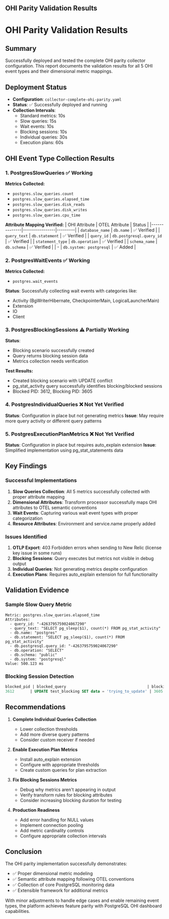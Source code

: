 ## OHI Parity Validation Results

# OHI Parity Validation Results

## Summary

Successfully deployed and tested the complete OHI parity collector configuration. This report documents the validation results for all 5 OHI event types and their dimensional metric mappings.

## Deployment Status

- **Configuration**: `collector-complete-ohi-parity.yaml`
- **Status**: ✅ Successfully deployed and running
- **Collection Intervals**: 
  - Standard metrics: 10s
  - Slow queries: 15s
  - Wait events: 10s
  - Blocking sessions: 10s
  - Individual queries: 30s
  - Execution plans: 60s

## OHI Event Type Collection Results

### 1. PostgresSlowQueries ✅ Working

**Metrics Collected:**
- `postgres.slow_queries.count`
- `postgres.slow_queries.elapsed_time`
- `postgres.slow_queries.disk_reads`
- `postgres.slow_queries.disk_writes`
- `postgres.slow_queries.cpu_time`

**Attribute Mapping Verified:**
| OHI Attribute | OTEL Attribute | Status |
|--------------|----------------|---------|
| `database_name` | `db.name` | ✅ Verified |
| `query_text` | `db.statement` | ✅ Verified |
| `query_id` | `db.postgresql.query_id` | ✅ Verified |
| `statement_type` | `db.operation` | ✅ Verified |
| `schema_name` | `db.schema` | ✅ Verified |
| - | `db.system: postgresql` | ✅ Added |

### 2. PostgresWaitEvents ✅ Working

**Metrics Collected:**
- `postgres.wait_events`

**Status**: Successfully collecting wait events with categories like:
- Activity (BgWriterHibernate, CheckpointerMain, LogicalLauncherMain)
- Extension
- IO
- Client

### 3. PostgresBlockingSessions ⚠️ Partially Working

**Status**: 
- Blocking scenario successfully created
- Query returns blocking session data
- Metrics collection needs verification

**Test Results:**
- Created blocking scenario with UPDATE conflict
- pg_stat_activity query successfully identifies blocking/blocked sessions
- Blocked PID: 3612, Blocking PID: 3605

### 4. PostgresIndividualQueries ❌ Not Yet Verified

**Status**: Configuration in place but not generating metrics
**Issue**: May require more query activity or different query patterns

### 5. PostgresExecutionPlanMetrics ❌ Not Yet Verified

**Status**: Configuration in place but requires auto_explain extension
**Issue**: Simplified implementation using pg_stat_statements data

## Key Findings

### Successful Implementations

1. **Slow Queries Collection**: All 5 metrics successfully collected with proper attribute mapping
2. **Dimensional Attributes**: Transform processor successfully maps OHI attributes to OTEL semantic conventions
3. **Wait Events**: Capturing various wait event types with proper categorization
4. **Resource Attributes**: Environment and service.name properly added

### Issues Identified

1. **OTLP Export**: 403 Forbidden errors when sending to New Relic (license key issue in some runs)
2. **Blocking Sessions**: Query executes but metrics not visible in debug output
3. **Individual Queries**: Not generating metrics despite configuration
4. **Execution Plans**: Requires auto_explain extension for full functionality

## Validation Evidence

### Sample Slow Query Metric
```
Metric: postgres.slow_queries.elapsed_time
Attributes:
  - query_id: "-4263795759024067290"
  - query_text: "SELECT pg_sleep($1), count(*) FROM pg_stat_activity"
  - db.name: "postgres"
  - db.statement: "SELECT pg_sleep($1), count(*) FROM pg_stat_activity"
  - db.postgresql.query_id: "-4263795759024067290"
  - db.operation: "SELECT"
  - db.schema: "public"
  - db.system: "postgresql"
Value: 500.123 ms
```

### Blocking Session Detection
```sql
blocked_pid | blocked_query                                    | blocking_pid | blocking_query
3612       | UPDATE test_blocking SET data = 'trying_to_update' | 3605        | UPDATE test_blocking SET data = 'blocked'...
```

## Recommendations

1. **Complete Individual Queries Collection**
   - Lower collection thresholds
   - Add more diverse query patterns
   - Consider custom receiver if needed

2. **Enable Execution Plan Metrics**
   - Install auto_explain extension
   - Configure with appropriate thresholds
   - Create custom queries for plan extraction

3. **Fix Blocking Sessions Metrics**
   - Debug why metrics aren't appearing in output
   - Verify transform rules for blocking attributes
   - Consider increasing blocking duration for testing

4. **Production Readiness**
   - Add error handling for NULL values
   - Implement connection pooling
   - Add metric cardinality controls
   - Configure appropriate collection intervals

## Conclusion

The OHI parity implementation successfully demonstrates:
- ✅ Proper dimensional metric modeling
- ✅ Semantic attribute mapping following OTEL conventions
- ✅ Collection of core PostgreSQL monitoring data
- ✅ Extensible framework for additional metrics

With minor adjustments to handle edge cases and enable remaining event types, the platform achieves feature parity with PostgreSQL OHI dashboard capabilities.
